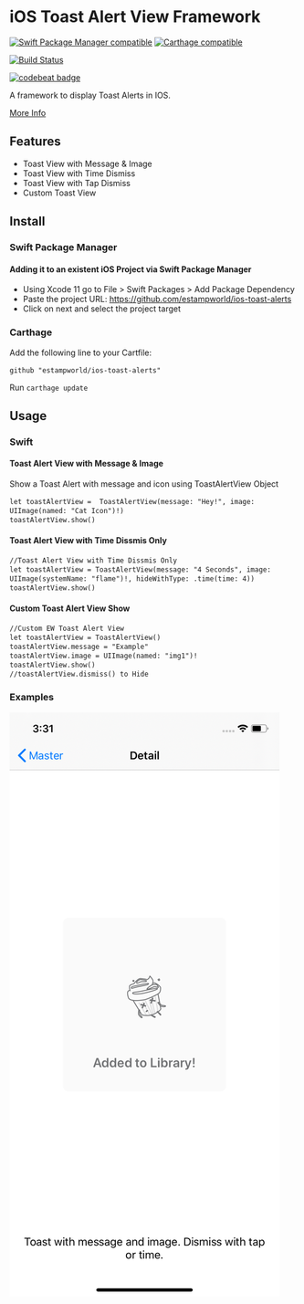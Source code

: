 # iOS Toast Alert View Framework


[![Swift Package Manager compatible](https://img.shields.io/badge/SPM-compatible-success)](https://swift.org/package-manager/) [![Carthage compatible](https://img.shields.io/badge/Carthage-compatible-4BC51D.svg?style=flat)](https://github.com/Carthage/Carthage)

[![Build Status](https://app.bitrise.io/app/6e1f2a3c6874f365/status.svg?token=nmCRIexD1jSq6XuVnwhN5w)](https://app.bitrise.io/app/6e1f2a3c6874f365)

[![codebeat badge](https://codebeat.co/badges/40505224-33e8-49e2-8fdc-6385bc3e46b5)](https://codebeat.co/projects/github-com-estampworld-ios-toast-alerts-master)

A framework to display Toast Alerts in IOS.

[More Info](http://www.estamp.co/ios-toast-view/)


## Features

* Toast View with Message & Image
* Toast View with Time Dismiss
* Toast View with Tap Dismiss
* Custom Toast View

## Install

### Swift Package Manager

#### Adding it to an existent iOS Project via Swift Package Manager

- Using Xcode 11 go to File > Swift Packages > Add Package Dependency
- Paste the project URL: https://github.com/estampworld/ios-toast-alerts
- Click on next and select the project target

### Carthage

Add the following line to your Cartfile:
```
github "estampworld/ios-toast-alerts"
```
Run `carthage update`


## Usage

### Swift
#### Toast Alert View with Message & Image

Show a Toast Alert with message and icon using ToastAlertView Object
```
let toastAlertView =  ToastAlertView(message: "Hey!", image: UIImage(named: "Cat Icon")!)
toastAlertView.show()
```

#### Toast Alert View with Time Dissmis Only

```
//Toast Alert View with Time Dissmis Only
let toastAlertView = ToastAlertView(message: "4 Seconds", image: UIImage(systemName: "flame")!, hideWithType: .time(time: 4))
toastAlertView.show()
```

#### Custom Toast Alert View Show

```
//Custom EW Toast Alert View
let toastAlertView = ToastAlertView()
toastAlertView.message = "Example"
toastAlertView.image = UIImage(named: "img1")!
toastAlertView.show()
//toastAlertView.dismiss() to Hide
```

### Examples
![Example](Example/example1.png)
